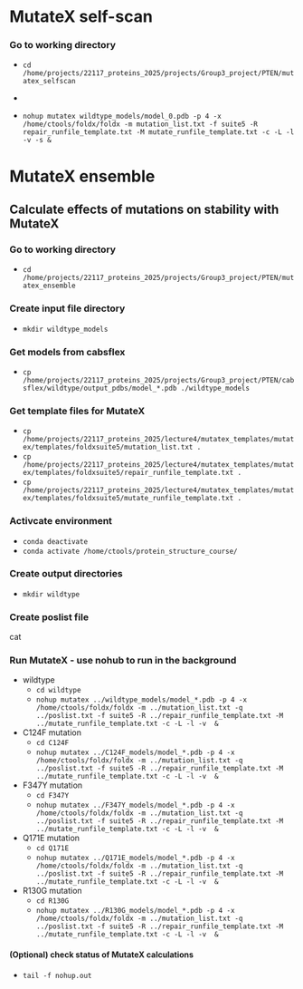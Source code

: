 # MutateX self-scan



### Go to working directory
- `cd /home/projects/22117_proteins_2025/projects/Group3_project/PTEN/mutatex_selfscan`

- 


- `nohup mutatex wildtype_models/model_0.pdb -p 4 -x /home/ctools/foldx/foldx -m mutation_list.txt -f suite5 -R repair_runfile_template.txt -M mutate_runfile_template.txt -c -L -l -v -s &`

# MutateX ensemble

## Calculate effects of mutations on stability with MutateX

### Go to working directory
- `cd /home/projects/22117_proteins_2025/projects/Group3_project/PTEN/mutatex_ensemble`

### Create input file directory
- `mkdir wildtype_models`

### Get models from cabsflex
- `cp /home/projects/22117_proteins_2025/projects/Group3_project/PTEN/cabsflex/wildtype/output_pdbs/model_*.pdb ./wildtype_models`

### Get template files for MutateX
- `cp /home/projects/22117_proteins_2025/lecture4/mutatex_templates/mutatex/templates/foldxsuite5/mutation_list.txt .`
- `cp /home/projects/22117_proteins_2025/lecture4/mutatex_templates/mutatex/templates/foldxsuite5/repair_runfile_template.txt .`
- `cp /home/projects/22117_proteins_2025/lecture4/mutatex_templates/mutatex/templates/foldxsuite5/mutate_runfile_template.txt .`


### Activcate environment ###
- `conda deactivate`
- `conda activate /home/ctools/protein_structure_course/`

### Create output directories
- `mkdir wildtype`

### Create poslist file
cat 

### Run MutateX  - use nohub to run in the background


- wildtype
  - `cd wildtype`
  - `nohup mutatex ../wildtype_models/model_*.pdb -p 4 -x /home/ctools/foldx/foldx -m ../mutation_list.txt -q ../poslist.txt -f suite5 -R ../repair_runfile_template.txt -M ../mutate_runfile_template.txt -c -L -l -v  &`
- C124F mutation
  - `cd C124F`
  - `nohup mutatex ../C124F_models/model_*.pdb -p 4 -x /home/ctools/foldx/foldx -m ../mutation_list.txt -q ../poslist.txt -f suite5 -R ../repair_runfile_template.txt -M ../mutate_runfile_template.txt -c -L -l -v  &`
- F347Y mutation
  - `cd F347Y`
  - `nohup mutatex ../F347Y_models/model_*.pdb -p 4 -x /home/ctools/foldx/foldx -m ../mutation_list.txt -q ../poslist.txt -f suite5 -R ../repair_runfile_template.txt -M ../mutate_runfile_template.txt -c -L -l -v  &`
- Q171E mutation
  - `cd Q171E`
  - `nohup mutatex ../Q171E_models/model_*.pdb -p 4 -x /home/ctools/foldx/foldx -m ../mutation_list.txt -q ../poslist.txt -f suite5 -R ../repair_runfile_template.txt -M ../mutate_runfile_template.txt -c -L -l -v  &`
- R130G mutation
  - `cd R130G`
  - `nohup mutatex ../R130G_models/model_*.pdb -p 4 -x /home/ctools/foldx/foldx -m ../mutation_list.txt -q ../poslist.txt -f suite5 -R ../repair_runfile_template.txt -M ../mutate_runfile_template.txt -c -L -l -v  &`

#### (Optional) check status of MutateX calculations
- `tail -f nohup.out`
